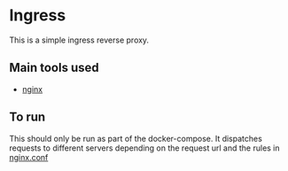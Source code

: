 # Ingress

This is a simple ingress reverse proxy.

## Main tools used

- [nginx](https://docs.nginx.com/nginx/admin-guide/web-server/reverse-proxy/)

## To run

This should only be run as part of the docker-compose.
It dispatches requests to different servers depending on the request url and
the rules in [nginx.conf](./nginx.conf)
